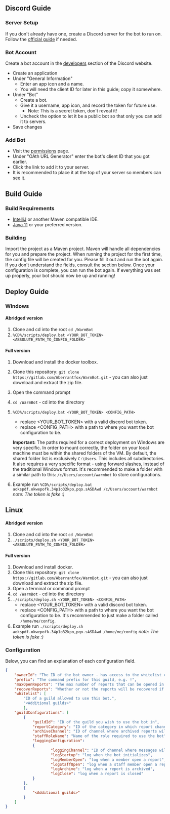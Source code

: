 ## Discord Guide

### Server Setup
If you don't already have one, create a Discord server for the bot to run on. 
Follow the [official guide](https://support.discordapp.com/hc/en-us/articles/204849977-How-do-I-create-a-server-) if needed.

### Bot Account
Create a bot account in the [developers](https://discordapp.com/developers/applications/me) section of the Discord website.
- Create an application
- Under "General Information" 
	- Enter an app icon and a name.
	- You will need the client ID for later in this guide; copy it somewhere.
- Under "Bot"
	- Create a bot.
	- Give it a username, app icon, and record the token for future use.
		- Note: This is a secret token, don't reveal it!
	- Uncheck the option to let it be a public bot so that only you can add it to servers.
- Save changes

### Add Bot
- Visit the [permissions](https://discordapi.com/permissions.html) page.
- Under "OAth URL Generator" enter the bot's client ID that you got earlier.
- Click the link to add it to your server.
- It is recommended to place it at the top of your server so members can see it.

## Build Guide

### Build Requirements

* [IntelliJ](https://www.jetbrains.com/idea/download/#section=windows) or another Maven compatible IDE.
* [Java 11](https://jdk.java.net/11/) or your preferred version.

### Building

Import the project as a Maven project. Maven will handle all dependencies for you and prepare the project.
When running the project for the first time, the config file will be created for you.
Please fill it out and run the bot again. If you don't understand the fields, consult the section below.
Once your configuration is complete, you can run the bot again.
If everything was set up properly, your bot should now be up and running!

## Deploy Guide

### Windows

#### Abridged version

1. Clone and cd into the root `cd /WarmBot`
2. `%CD%/scripts/deploy.bat <YOUR_BOT_TOKEN> <ABSOLUTE_PATH_TO_CONFIG_FOLDER>`

#### Full version

1. Download and install the docker toolbox.
2. Clone this repository: `git clone https://gitlab.com/Aberrantfox/WarmBot.git` - 
    you can also just download and extract the zip file.
3. Open the command prompt
4. `cd /WarmBot` - cd into the directory
5. `%CD%/scripts/deploy.bat <YOUR_BOT_TOKEN> <CONFIG_PATH>` 
    - replace <YOUR_BOT_TOKEN> with a valid discord bot token.
    - replace <CONFIG_PATH> with a path to where you want the bot configuration to be.
    
    **Important:** The paths required for a correct deployment on Windows are very specific.
    In order to mount correctly, the folder on your local machine must be within the shared folders of the VM.
    By default, the shared folder list is exclusively `C:\Users`. This includes all subdirectories. 
    It also requires a very specific format - using forward slashes, instead of the traditional Windows format.
    It's recommended to make a folder with a similar path to this: `/c/Users/account/warmbot` to store configurations.
    
6. Example run `%CD%/scripts/deploy.bat aokspdf.okwepofk.34p1o32kpo,pqo.sASDAwd /c/Users/account/warmbot`
   *note: The token is fake :)* 

## Linux

#### Abridged version

1. Clone and cd into the root `cd /WarmBot`
2. `./scripts/deploy.sh <YOUR_BOT_TOKEN> <ABSOLUTE_PATH_TO_CONFIG_FOLDER>`

#### Full version

1. Download and install docker.
2. Clone this repository: `git clone https://gitlab.com/Aberrantfox/WarmBot.git` -
    you can also just download and extract the zip file.
3. Open a terminal or command prompt
4. `cd /WarmBot` - cd into the directory
5. `./scripts/deploy.sh <YOUR_BOT_TOKEN> <CONFIG_PATH>` 
    - replace <YOUR_BOT_TOKEN> with a valid discord bot token.
    - replace <CONFIG_PATH> with a path to where you want the bot configuration to be.
      It's recommended to just make a folder called `/home/me/config`.
6. Example run `./scripts/deploy.sh aokspdf.okwepofk.34p1o32kpo,pqo.sASDAwd /home/me/config`
   *note: The token is fake :)* 

### Configuration

Below, you can find an explanation of each configuration field.

```json
{
	"ownerId": "The ID of the bot owner - has access to the whitelist commands",
	"prefix": "The command prefix for this guild, e.g. !",
	"maxOpenReports": "The max number of reports that can be opened in any configured guild",
	"recoverReports": "Whether or not the reports will be recovered if the bot goes offline. Saves to disk if true",
	"whitelist": [
	    "ID of a guild allowed to use this bot.", 
	    "<Additional guilds>"
        ],
	"guildConfigurations": [
	    {
	        "guildId": "ID of the guild you wish to use the bot in",
	        "reportCategory": "ID of the category in which report channels will be created",
	        "archiveChannel": "ID of channel where archived reports will be sent",
	        "staffRoleName": "Name of the role required to use the bot",
	        "loggingConfiguration": 
	        {
                    "loggingChannel": "ID of channel where messages will be logged",
                    "logStartup": "log when the bot initializes",
                    "logMemberOpen": "log when a member open a report",
                    "logStaffOpen": "log when a staff member open a report",
                    "logArchive": "log when a report is archived",
                    "logClose": "log when a report is closed"
	        }
	    },
	    {
	        "<Additional guilds>"
	    }
	]
}
```